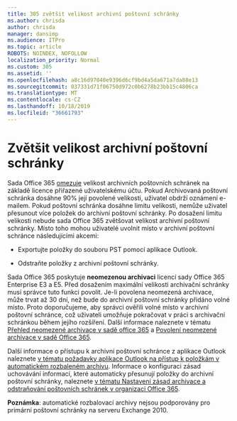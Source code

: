 ```yaml
---
title: 305 zvětšit velikost archivní poštovní schránky
ms.author: chrisda
author: chrisda
manager: dansimp
ms.audience: ITPro
ms.topic: article
ROBOTS: NOINDEX, NOFOLLOW
localization_priority: Normal
ms.custom: 305
ms.assetid: ''
ms.openlocfilehash: a8c16d97040e9396d6cf9bd4a5da671a7da88e13
ms.sourcegitcommit: 037331d71f06750d972c0b6278b23bb15c4806ca
ms.translationtype: MT
ms.contentlocale: cs-CZ
ms.lasthandoff: 10/18/2019
ms.locfileid: "36661793"
---
```

# <a name="increase-the-archive-mailbox-size"></a>Zvětšit velikost archivní poštovní schránky

Sada Office 365 [omezuje](https://docs.microsoft.com/office365/servicedescriptions/exchange-online-service-description/exchange-online-limits#mailbox-storage-limits) velikost archivních poštovních schránek na základě licence přiřazené uživatelskému účtu. Pokud Archivovaná poštovní schránka dosáhne 90% její povolené velikosti, uživatel obdrží oznámení e-mailem. Pokud poštovní schránka dosáhne limitu velikosti, nemůže uživatel přesunout více položek do archivní poštovní schránky. Po dosažení limitu velikosti nebude sada Office 365 zvětšovat velikost archivní poštovní schránky. Místo toho mohou uživatelé uvolnit místo v archivní poštovní schránce následujícími akcemi:

- Exportujte položky do souboru PST pomocí aplikace Outlook.

- Odstraňte položky z archivní poštovní schránky.

Sada Office 365 poskytuje **neomezenou archivaci** licencí sady Office 365 Enterprise E3 a E5. Před dosažením maximální velikosti archivační schránky musí správce tuto funkci povolit. Je-li povolena neomezená archivace, může trvat až 30 dní, než bude do archivní poštovní schránky přidáno volné místo. Proto doporučujeme, aby správci ověřili volné místo v archivní poštovní schránce, což uživateli umožňuje pokračovat v práci s archivační schránkou během jejího rozšíření. Další informace naleznete v tématu [Přehled neomezené archivace v sadě office 365](https://docs.microsoft.com/office365/securitycompliance/unlimited-archiving) a [Povolení neomezené archivace v sadě Office 365](https://docs.microsoft.com/office365/securitycompliance/enable-unlimited-archiving).

Další informace o přístupu k archivní poštovní schránce z aplikace Outlook naleznete [v tématu požadavky aplikace Outlook na přístup k položkám v automatickém rozbaleném archivu](https://docs.microsoft.com/office365/securitycompliance/unlimited-archiving#outlook-requirements-for-accessing-items-in-an-auto-expanded-archive). Informace o konfiguraci zásad uchovávání informací, které automaticky přesunují položky do archivní poštovní schránky, naleznete [v tématu Nastavení zásad archivace a odstraňování poštovních schránek v organizaci Office 365](https://docs.microsoft.com/office365/securitycompliance/set-up-an-archive-and-deletion-policy-for-mailboxes).

**Poznámka**: automatické rozbalovací archivy nejsou podporovány pro primární poštovní schránky na serveru Exchange 2010.
